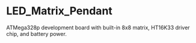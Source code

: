 # LED_Matrix_Pendant
ATMega328p development board with built-in 8x8 matrix, HT16K33 driver chip, and battery power.
